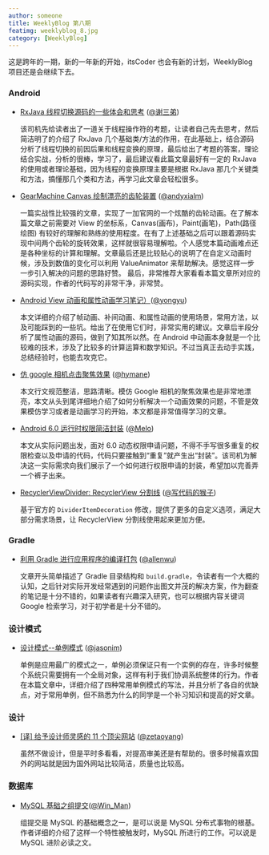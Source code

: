 ```yaml
---
author: someone
title: WeeklyBlog 第八期
featimg: weeklyblog_8.jpg
category: [WeeklyBlog]
---
```


这是跨年的一期，新的一年新的开始，itsCoder 也会有新的计划，WeeklyBlog 项目还是会继续下去。

### Android

- [RxJava 线程切换源码的一些体会和思考](http://imxie.cc/2016/12/25/how_the_rxjava_thread_work/) ([@谢三弟](https://github.com/xcc3641))

  该司机先给读者出了一道关于线程操作符的考题，让读者自己先去思考，然后简洁明了的介绍了 RxJava 几个基础类/方法的作用，在此基础上，结合源码分析了线程切换的前因后果和线程变换的原理，最后给出了考题的答案，理论结合实战，分析的很棒，学习了，最后建议看此篇文章最好有一定的 RxJava 的使用或者理论基础，因为线程的变换原理主要是根据 RxJava 那几个关键类和方法，搞懂那几个类和方法，再学习此文章会轻松很多。

- [GearMachine Canvas 绘制漂亮的齿轮装置](http://refactor.cn/2016/12/26/GearMachine-Canvas%E7%BB%98%E5%88%B6%E6%BC%82%E4%BA%AE%E7%9A%84%E9%BD%BF%E8%BD%AE%E8%A3%85%E7%BD%AE/) ([@andyxialm](https://github.com/andyxialm))

  一篇实战性比较强的文章，实现了一加官网的一个炫酷的齿轮动画。在了解本篇文章之前需要对 View 的坐标系，Canvas(画布)，Paint(画笔)，Path(路径绘图) 有较好的理解和熟练的使用程度。在有了上述基础之后可以跟着源码实现中间两个齿轮的旋转效果，这样就很容易理解啦。个人感觉本篇动画难点还是各种坐标的计算和理解。文章最后还是比较贴心的说明了在自定义动画时候，涉及到数值的变化可以利用 ValueAnimator 来帮助解决。感觉这样一步一步引入解决的问题的思路好赞。
  最后，非常推荐大家看看本篇文章所对应的源码实现，作者的代码写的非常干净，非常赞。

- [Android View 动画和属性动画学习笔记）](http://yongyu.itscoder.com/2016/12/25/animation_learning_note/)([@yongyu](https://github.com/yongyu0102))

  本文详细的介绍了帧动画、补间动画、和属性动画的使用场景，常用方法，以及可能踩到的一些坑。给出了在使用它们时，非常实用的建议。文章后半段分析了属性动画的源码，做到了知其所以然。在 Android 中动画本身就是一个比较难的技术，涉及了比较多的计算运算和数学知识。不过当真正去动手实践，总结经验时，也能去攻克它。

- [仿 google 相机点击聚焦效果](http://hymane.itscoder.com/2016/12/24/hymane_20161224_custom_camera_foucs_view/) ([@hymane](https://github.com/hymanme))

  本文行文规范整洁，思路清晰。模仿 Google 相机的聚焦效果也是非常地漂亮，本文从头到尾详细地介绍了如何分析解决一个动画效果的问题，不管是效果模仿学习或者是动画学习的开始，本文都是非常值得学习的文章。

- [Android 6.0 运行时权限简洁封装](https://itsmelo.github.io/2017/01/04/Android%206.0%E8%BF%90%E8%A1%8C%E6%97%B6%E6%9D%83%E9%99%90%E7%AE%80%E6%B4%81%E5%B0%81%E8%A3%85/) ([@Melo](https://itsmelo.github.io/))

  本文从实际问题出发，面对 6.0 动态权限申请问题，不得不手写很多重复的权限检查以及申请的代码，代码只要接触到“重复”就产生出“封装”。该司机为解决这一实际需求向我们展示了一个如何进行权限申请的封装，希望加以完善弄一个裤子出来。


- [RecyclerViewDivider: RecyclerView 分割线](https://github.com/laobie/RecyclerViewDivider) ([@写代码的猴子](https://github.com/laobie))

  基于官方的 `DividerItemDecoration` 修改，提供了更多的自定义选项，满足大部分需求场景，让 RecyclerView 分割线使用起来更加方便。


### Gradle

- [利用 Gradle 进行应用程序的编译打包](http://allenwu.itscoder.com/learn-gradle-in-android) ([@allenwu](https://github.com/wuchangfeng))

  文章开头简单描述了 Gradle 目录结构和 `build.gradle`，令读者有一个大概的认知，之后针对实际开发经常遇到的问题作出图文并茂的解决方案，作为翻查的笔记是十分不错的，如果读者有兴趣深入研究，也可以根据内容关键词 Google 检索学习，对于初学者是十分不错的。


### 设计模式

- [设计模式--单例模式](http://hujiandong.com/2016/12/21/design_pattern_singleton/) ([@jasonim](https://github.com/jasonim))

  单例是应用最广的模式之一，单例必须保证只有一个实例的存在，许多时候整个系统只需要拥有一个全局对象，这样有利于我们协调系统整体的行为。作者在本篇文章中，详细介绍了四种常用单例模式的写法，并且分析了各自的优缺点，对于常用单例，但不熟悉为什么的同学是一个补习知识和提高的好文章。

### 设计

- [[译] 给予设计师灵感的 11 个顶尖网站](https://zetaoyang.github.io/post/2016/12/24/t-top-inspiration-websites-for-designers.html) ([@zetaoyang](https://github.com/zetaoyang))

  虽然不做设计，但是平时多看看，对提高审美还是有帮助的。很多时候喜欢国外的网站就是因为国外网站比较简洁，质量也比较高。

### 数据库

- [MySQL 基础之组提交](https://win-man.github.io/2016/12/07/win_man_20161224_mysql_binary_log_group_commit/)([@Win_Man](https://github.com/Win-Man))

  组提交是 MySQL 的基础概念之一，是可以说是 MySQL 分布式事物的根基。作者详细的介绍了这样一个特性被触发时，MySQL 所进行的工作。可以说是 MySQL 进阶必读之文。

  ​